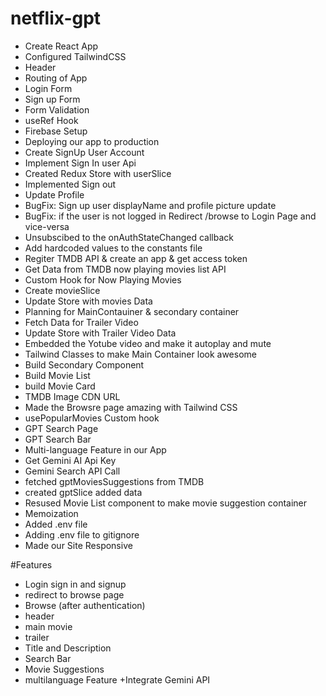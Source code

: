 # netflix-gpt

+ Create React App
+ Configured TailwindCSS
+ Header
+ Routing of App
+ Login Form
+ Sign up Form
+ Form Validation
+ useRef Hook
+ Firebase Setup
+ Deploying our app to production
+ Create SignUp User Account
+ Implement Sign In user Api
+ Created Redux Store with userSlice
+ Implemented Sign out
+ Update Profile
+ BugFix: Sign up user displayName and profile picture update
+ BugFix: if the user is not logged in Redirect /browse to Login Page and vice-versa
+ Unsubscibed to the onAuthStateChanged callback
+ Add hardcoded values to the constants file
+ Regiter TMDB API & create an app & get access token
+ Get Data from TMDB now playing movies list API
+ Custom Hook for Now Playing Movies
+ Create movieSlice
+ Update Store with movies Data
+ Planning for MainContauiner & secondary container
+ Fetch Data for Trailer Video
+ Update Store with Trailer Video Data
+ Embedded the Yotube video and make it autoplay and mute
+ Tailwind Classes to make Main Container look awesome
+ Build Secondary Component
+ Build Movie List
+ build Movie Card
+ TMDB Image CDN URL
+ Made the Browsre page amazing with Tailwind CSS
+ usePopularMovies Custom hook
+ GPT Search Page
+ GPT Search Bar
+ Multi-language Feature in our App
+ Get Gemini AI Api Key
+ Gemini Search API Call
+ fetched gptMoviesSuggestions from TMDB
+ created gptSlice added data
+ Resused Movie List component to make movie suggestion container
+ Memoization
+ Added .env file
+ Adding .env file to gitignore
+ Made our Site Responsive

#Features

+ Login sign in and signup
+ redirect to browse page
+ Browse (after authentication)
+ header
+ main movie
+ trailer
+ Title and Description
+ Search Bar
+ Movie Suggestions
+ multilanguage Feature
+Integrate Gemini API
